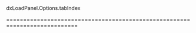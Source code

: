 <!--id-->dxLoadPanel.Options.tabIndex<!--/id-->
<!--merge--><!--/merge-->
<!--hidden--><!--/hidden-->
===========================================================================
